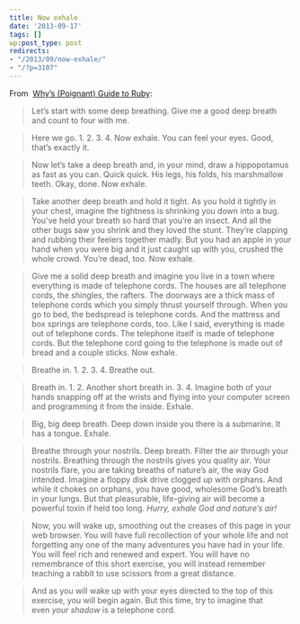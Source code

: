 ```yaml
---
title: Now exhale
date: '2013-09-17'
tags: []
wp:post_type: post
redirects:
- "/2013/09/now-exhale/"
- "/?p=3107"
---
```


From  [Why’s (Poignant) Guide to Ruby](http://mislav.uniqpath.com/poignant-guide/book/):

> Let’s start with some deep breathing. Give me a good deep breath and count to four with me.

>

> Here we go. 1. 2. 3. 4. Now exhale. You can feel your eyes. Good, that’s exactly it.

>

> Now let’s take a deep breath and, in your mind, draw a hippopotamus as fast as you can. Quick quick. His legs, his folds, his marshmallow teeth. Okay, done. Now exhale.

>

> Take another deep breath and hold it tight. As you hold it tightly in your chest, imagine the tightness is shrinking you down into a bug. You’ve held your breath so hard that you’re an insect. And all the other bugs saw you shrink and they loved the stunt. They’re clapping and rubbing their feelers together madly. But you had an apple in your hand when you were big and it just caught up with you, crushed the whole crowd. You’re dead, too. Now exhale.

>

> Give me a solid deep breath and imagine you live in a town where everything is made of telephone cords. The houses are all telephone cords, the shingles, the rafters. The doorways are a thick mass of telephone cords which you simply thrust yourself through. When you go to bed, the bedspread is telephone cords. And the mattress and box springs are telephone cords, too. Like I said, everything is made out of telephone cords. The telephone itself is made of telephone cords. But the telephone cord going to the telephone is made out of bread and a couple sticks. Now exhale.

>

> Breathe in. 1. 2. 3. 4. Breathe out.

>

> Breath in. 1. 2. Another short breath in. 3. 4. Imagine both of your hands snapping off at the wrists and flying into your computer screen and programming it from the inside. Exhale.

>

> Big, big deep breath. Deep down inside you there is a submarine. It has a tongue. Exhale.

>

> Breathe through your nostrils. Deep breath. Filter the air through your nostrils. Breathing through the nostrils gives you quality air. Your nostrils flare, you are taking breaths of nature’s air, the way God intended. Imagine a floppy disk drive clogged up with orphans. And while it chokes on orphans, you have good, wholesome God’s breath in your lungs. But that pleasurable, life-giving air will become a powerful toxin if held too long. _Hurry, exhale God and nature’s air!_

>

> Now, you will wake up, smoothing out the creases of this page in your web browser. You will have full recollection of your whole life and not forgetting any one of the many adventures you have had in your life. You will feel rich and renewed and expert. You will have no remembrance of this short exercise, you will instead remember teaching a rabbit to use scissors from a great distance.

>

> And as you will wake up with your eyes directed to the top of this exercise, you will begin again. But this time, try to imagine that even _your shadow_ is a telephone cord.
